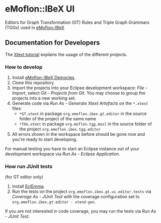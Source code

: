 # eMoflon::IBeX UI
Editors for Graph Transformation (GT) Rules and Triple Graph Grammars (TGGs)
	used in [eMoflon::IBeX](https://github.com/eMoflon/emoflon-ibex)

## Documentation for Developers
The [Xtext tutorial](https://www.eclipse.org/Xtext/documentation/102_domainmodelwalkthrough.html)
	explains the usage of the different projects.

### How to develop
1. Install [eMoflon::IBeX Democles](https://github.com/eMoflon/emoflon-ibex-democles).
2. Clone this repository.
3. Import the projects into your Eclipse development workspace:
    *File* - *Import*, select *Git* - *Projects from Git*.
    You may choose to group the projects into a new working set.
4. Generate code via *Run As* - *Generate Xtext Artefacts* on the `*.xtext` files:
	- `*GT.xtext` in package `org.emoflon.ibex.gt.editor`
		in the source folder of the project of the same name
	- `*TGG.xtext` in package `org.moflon.tgg.mosl`
		in the source folder of the project `org.emoflon.ibex.tgg.editor`
5. All errors shown in the workspace before should be gone now
	and you're ready to start developing.

For manual testing you have to start an Eclipse instance out of your development workspace
	via *Run As* - *Eclipse Application*.

### How run JUnit tests
(for GT editor only)
1. Install [EclEmma](http://www.eclemma.org/installation.html).
2. Run the tests on the project `org.emoflon.ibex.gt.ui.editor.tests`
	via *Coverage As* - *JUnit Test*
	with the coverage configuration set to `org.emoflon.ibex.gt.editor - xtend-gen`.

If you are not interested in code coverage, you may run the tests via *Run As* - *JUnit Test*.
